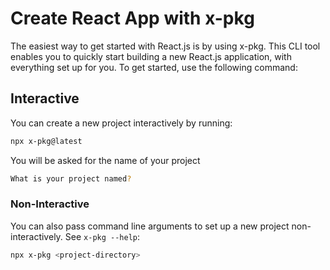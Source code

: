 # Create React App with x-pkg

The easiest way to get started with React.js is by using x-pkg. This CLI tool enables you to quickly start building a new React.js application, with everything set up for you. To get started, use the following command:

## Interactive

You can create a new project interactively by running:

```bash
npx x-pkg@latest
```

You will be asked for the name of your project

```bash
What is your project named?
```

### Non-Interactive

You can also pass command line arguments to set up a new project
non-interactively. See `x-pkg --help`:

```bash
npx x-pkg <project-directory>
```

